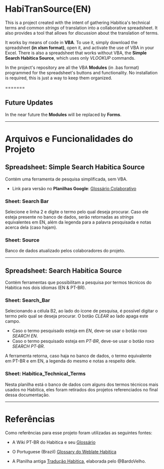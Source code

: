 # HabiTranSource(EN)
This is a project created with the intent of gathering Habitica's technical terms and common _strings_ of translation into a collaborative spreadsheet. It also provides a tool that allows for _discussion_ about the translation of terms.

It works by means of code in **VBA**. To use it, simply download the spreadsheet **(in xlsm format)**, open it, and activate the use of VBA in your Excel.
There is also a spreadsheet that works without VBA, the **Simple Search Habitica Source**, which uses only _VLOOKUP_ commands.

In the project's repository are all the VBA **Modules** (in .bas format) programmed for the spreadsheet's buttons and functionality. No installation is required, this is just a way to keep them organized.

=======

## Future Updates
In the near future the **Modules** will be replaced by **Forms**.

---

# Arquivos e Funcionalidades do Projeto

## Spreadsheet: Simple Search Habitica Source
Contém uma ferramenta de pesquisa simplificada, sem VBA. 
 
* Link para versão no **Planilhas Google**: [Glossário Colaborativo](https://docs.google.com/spreadsheets/d/1Td58TMja9UE9rwIwOf_2l41dsCi5FrW0wFUOzgA1SjY/edit?usp=sharing)


### Sheet: Search Bar
Selecione e linha 2 e digite o termo pelo qual deseja procurar. Caso ele esteja presente no banco de dados, serão retornadas as _strings_ equivalentes em EN, além da legenda para a palavra pesquisada e notas acerca dela (caso hajam).

### Sheet: Source
Banco de dados atualizado pelos colaboradores do projeto.

---

## Spreadsheet: Search Habitica Source
Contém ferramentas que possibilitam a pesquisa por termos técnicos do Habitica nos dois idiomas (EN & PT-BR).

### Sheet: Search_Bar
Selecionando a célula B2, ao lado do ícone de pesquisa, é possível digitar o termo pelo qual se deseja procurar. O botão _CLEAR_ ao lado apaga este campo.

* Caso o termo pesquisado esteja em _EN_, deve-se usar o botão roxo _SEARCH EN_.
* Caso o termo pesquisado esteja em _PT-BR_, deve-se usar o botão roxo _SEARCH PT-BR_.

A ferramenta retorna, caso haja no banco de dados, o termo equivalente em PT-BR e em EN, a legenda do mesmo e notas a respeito dele.

### Sheet: Habitica_Technical_Terms
Nesta planilha está o banco de dados com alguns dos termos técnicos mais usados no Habitica, eles foram retirados dos projetos referenciados no final dessa documentação.

---

# Referências
Como referências para esse projeto foram utilizadas as seguintes fontes:

* A Wiki PT-BR do Habitica e seu [Glossário](https://habitica.fandom.com/pt-br/wiki/Gloss%C3%A1rio)

* O Portuguese (Brazil) [Glossary do Weblate Habitica](https://translate.habitica.com/dictionaries/habitica/pt_BR/)

* A Planilha antiga [Tradução Habitica](https://docs.google.com/spreadsheets/d/1zxh9XHd6ODQ2tUh2Zk0l1ovpWRhLKLV5mXYRUjfX_TE/edit#gid=0), elaborada pelo @BardoVelho.
